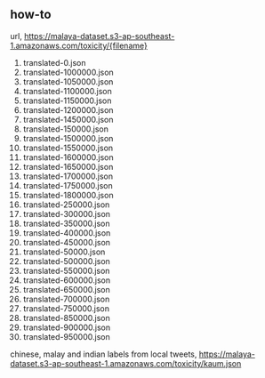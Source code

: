 ## how-to

url, https://malaya-dataset.s3-ap-southeast-1.amazonaws.com/toxicity/{filename}

1. translated-0.json
2. translated-1000000.json
3. translated-1050000.json
4. translated-1100000.json
5. translated-1150000.json
6. translated-1200000.json
7. translated-1450000.json
8. translated-150000.json
9. translated-1500000.json
10. translated-1550000.json
11. translated-1600000.json
12. translated-1650000.json
13. translated-1700000.json
14. translated-1750000.json
15. translated-1800000.json
16. translated-250000.json
17. translated-300000.json
18. translated-350000.json
19. translated-400000.json
20. translated-450000.json
21. translated-50000.json
22. translated-500000.json
23. translated-550000.json
24. translated-600000.json
25. translated-650000.json
26. translated-700000.json
27. translated-750000.json
28. translated-850000.json
29. translated-900000.json
30. translated-950000.json

chinese, malay and indian labels from local tweets, https://malaya-dataset.s3-ap-southeast-1.amazonaws.com/toxicity/kaum.json